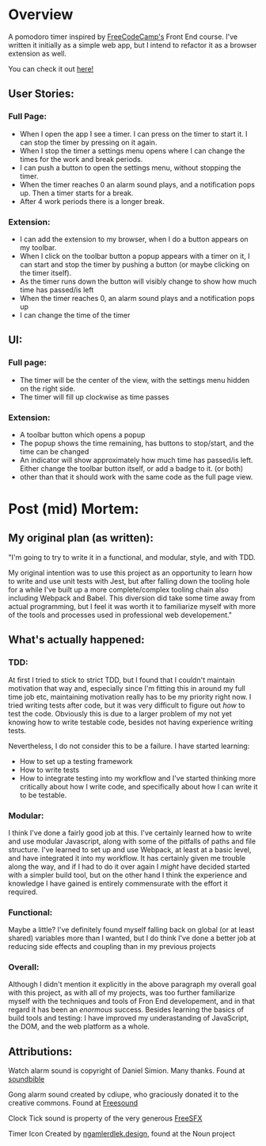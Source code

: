 # Overview

A pomodoro timer inspired by [FreeCodeCamp's](https://www.freecodecamp.com) Front End course. I've written it initially as a simple web app, but I intend to refactor it as a browser extension as well.

You can check it out [here!](https://crowsveldt.github.io/FreeCodeCamp-Pomodoro-Timer/)


## User Stories:

 ### Full Page:
 - When I open the app I see a timer. I can press on the timer to start it. I can stop the timer by pressing on it again.
 - When I stop the timer a settings menu opens where I can change the times for the work and break periods.
 - I can push a button to open the settings menu, without stopping the timer.
 - When the timer reaches 0 an alarm sound plays, and a notification pops up. Then a timer starts for a break.
 - After 4 work periods there is a longer break.

 ### Extension:
 - I can add the extension to my browser, when I do a button appears on my toolbar.
 - When I click on the toolbar button a popup appears with a timer on it, I can start and stop the timer by pushing a button (or maybe clicking on the timer itself).
 - As the timer runs down the button will visibly change to show how much time has passed/is left
 - When the timer reaches 0, an alarm sound plays and a notification pops up
 - I can change the time of the timer

## UI:

 ### Full page: 
 - The timer will be the center of the view, with the settings menu hidden on the right side.
 - The timer will fill up clockwise as time passes

 ### Extension:
 - A toolbar button which opens a popup
 - The popup shows the time remaining, has buttons to stop/start, and the time can be changed
 - An indicator will show approximately how much time has passed/is left. Either change the toolbar button itself, or add a badge to it. (or both)
 - other than that it should work with the same code as the full page view.



# Post (mid) Mortem:
## My original plan (as written):
"I'm going to try to write it in a functional, and modular, style, and with TDD.

My original intention was to use this project as an opportunity to learn how to write and use unit tests with Jest, but after falling down the tooling hole for a while I've built up a more complete/complex tooling chain also including Webpack and Babel. This diversion did take some time away from actual programming, but I feel it was worth it to familiarize myself with more of the tools and processes used in professional web developement."

## What's actually happened:
### TDD: 
At first I tried to stick to strict TDD, but I found that I couldn't maintain motivation that way and, especially since I'm fitting this in around my full time job etc, maintaining motivation really has to be my priority right now. I tried writing tests after code, but it was very difficult to figure out *how* to test the code. Obviously this is due to a larger problem of my not yet knowing how to write testable code, besides not having experience writing tests.

Nevertheless, I do not consider this to be a failure. I have started learning:
- How to set up a testing framework
- How to write tests
- How to integrate testing into my workflow
and I've started thinking more critically about how I write code, and specifically about how I can write it to be testable.

### Modular:
I think I've done a fairly good job at this. I've certainly learned how to write and use modular Javascript, along with some of the pitfalls of paths and file structure.
I've learned to set up and use Webpack, at least at a basic level, and have integrated it into my workflow. It has certainly given me trouble along the way, and if I had to do it over again I *might* have decided started with a simpler build tool, but on the other hand I think the experience and knowledge I have gained is entirely commensurate with the effort it required.

### Functional:
Maybe a little? I've definitely found myself falling back on global (or at least shared) variables more than I wanted, but I do think I've done a better job at reducing side effects and coupling than in my previous projects

### Overall:
Although I didn't mention it explicitly in the above paragraph my overall goal with this project, as with all of my projects, was too further familiarize myself with the techniques and tools of Fron End developement, and in that regard it has been an *enormous* success. Besides learning the basics of build tools and testing: I have improved my underastanding of JavaScript, the DOM, and the web platform as a whole. 

## Attributions: 

Watch alarm sound is copyright of Daniel Simion. Many thanks. Found at [soundbible](http://soundbible.com/2197-Analog-Watch-Alarm.html)

Gong alarm sound created by cdiupe, who graciously donated it to the creative commons. Found at [Freesound](https://freesound.org/people/cdiupe/) 

Clock Tick sound is property of the very generous [FreeSFX](http://www.freesfx.co.uk)

Timer Icon Created by [ngamlerdlek.design](https://thenounproject.com/ngamlerdlek.video/), found at the Noun project